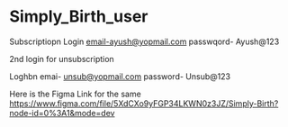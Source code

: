 # Simply_Birth_user

Subscriptiopn Login email-ayush@yopmail.com
passwqord- Ayush@123

2nd login for unsubscription

Loghbn emai- unsub@yopmail.com
password- Unsub@123

Here is the Figma Link for the same 
https://www.figma.com/file/5XdCXo9yFGP34LKWN0z3JZ/Simply-Birth?node-id=0%3A1&mode=dev
